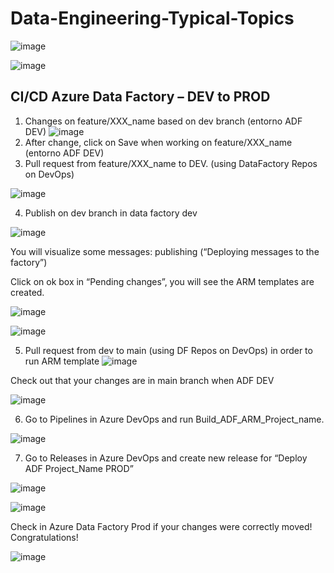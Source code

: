 # Data-Engineering-Typical-Topics
![image](https://user-images.githubusercontent.com/70054118/228252780-afd744fa-53aa-4181-90e8-b5000ae23412.png)


![image](https://user-images.githubusercontent.com/70054118/228251023-c7bd0e52-457c-4cc2-b509-a6deaa30a5c5.png)

##  CI/CD Azure Data Factory – DEV to PROD

1. Changes on feature/XXX_name based on dev branch  (entorno ADF DEV)
![image](https://user-images.githubusercontent.com/70054118/228242297-f70bc7db-19f9-418d-ac71-ef6d8ee215bf.png)
2. After change, click on Save when working on feature/XXX_name (entorno ADF DEV)
3. Pull request from feature/XXX_name to DEV. (using DataFactory Repos on DevOps)

![image](https://user-images.githubusercontent.com/70054118/228250419-5e47708b-dae0-4222-ae50-2b3b140bddcc.png)

4. Publish on dev branch in data factory dev

![image](https://user-images.githubusercontent.com/70054118/228244368-38d8e3d4-f5d4-4a10-b33a-a06617431be7.png)

  You will visualize some messages: publishing (“Deploying messages to the factory”)

  Click on ok box in “Pending changes”, you will see the ARM templates are created. 

![image](https://user-images.githubusercontent.com/70054118/228244477-52624e04-88a2-409b-a5e1-52821ca269e3.png)


![image](https://user-images.githubusercontent.com/70054118/228244919-cc968af1-6c96-4c5c-beaa-ef06636d98a4.png)

  
  
5. Pull request from dev to main (using DF Repos on DevOps) in order to run ARM template 
![image](https://user-images.githubusercontent.com/70054118/228245579-db38fa4e-3398-46cc-bd01-0fee1de68f80.png)

  Check out that your changes are in main branch when ADF DEV

![image](https://user-images.githubusercontent.com/70054118/228248926-a10edd62-d830-4ec6-9c5a-1515231c116b.png)

6. Go to Pipelines in Azure DevOps and run Build_ADF_ARM_Project_name. 

![image](https://user-images.githubusercontent.com/70054118/228247734-b2005bb0-df1b-4902-a3fa-c3f29ef3d8dd.png)

7. Go to Releases in Azure DevOps and create new release for “Deploy ADF Project_Name PROD”

![image](https://user-images.githubusercontent.com/70054118/228239782-06a4dd36-eddc-4bce-9793-ad8dfb002228.png)

![image](https://user-images.githubusercontent.com/70054118/228240385-aca6a9a4-36fb-4930-9b5e-985e6333162d.png)


Check in Azure Data Factory Prod if your changes were correctly moved! Congratulations!

![image](https://user-images.githubusercontent.com/70054118/228248748-c5667366-2396-491a-918a-44faaa9c4841.png)
